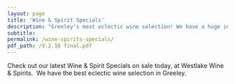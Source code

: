 ```yaml
---
layout: page
title: 'Wine & Spirit Specials'
description: "Greeley's most eclectic wine selection! We have a huge inventory to choose from, both foreign and domestic."
subtitle:
permalink: /wine-spirits-specials/
pdf_path: /9.2.16 final.pdf
---
```



Check out our latest Wine & Spirit Specials on sale today, at Westlake Wine & Spirits.  We have the best eclectic wine selection in Greeley.
